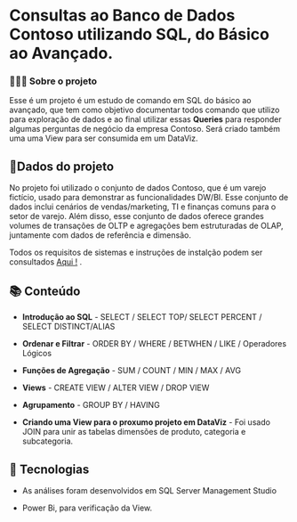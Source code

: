 # Consultas ao Banco de Dados Contoso utilizando SQL, do Básico ao Avançado.

### 👩🏾‍💻 Sobre o projeto

Esse é um projeto é um estudo de comando em SQL do básico ao avançado, que tem como objetivo documentar todos  comando que utilizo para exploração de dados e ao final  utilizar essas **Queries** para responder algumas perguntas de negócio da  empresa Contoso.  Será criado também uma uma View para ser consumida em um DataViz.

## 🎲Dados do projeto

No projeto foi utilizado o conjunto de dados Contoso, que  é um varejo fictício,  usado para demonstrar as funcionalidades DW/BI. Esse conjunto de dados inclui cenários de vendas/marketing, TI e finanças comuns para o setor de varejo. Além disso, esse conjunto de dados oferece grandes volumes de transações de OLTP e agregações bem estruturadas de OLAP, juntamente com dados de referência e dimensão.

Todos os requisitos de sistemas e instruções de instalção podem ser consultados [ Aqui !](https://www.microsoft.com/en-us/download/details.aspx?id=18279) .

## 📚 Conteúdo

- **Introdução ao SQL** - SELECT / SELECT TOP/ SELECT PERCENT / SELECT DISTINCT/ALIAS

- **Ordenar e Filtrar** -  ORDER BY  / WHERE / BETWHEN / LIKE / Operadores Lógicos 

- **Funções de Agregação** - SUM / COUNT / MIN / MAX / AVG

- **Views** - CREATE VIEW / ALTER VIEW / DROP VIEW

- **Agrupamento** - GROUP BY / HAVING
* **Criando uma View para o proxumo projeto em DataViz** - Foi usado JOIN para unir as tabelas dimensões de produto, categoria e subcategoria. 
  
  

## 🧰 Tecnologias

- As análises foram desenvolvidos  em SQL Server Management Studio

- Power Bi, para verificação da View.
